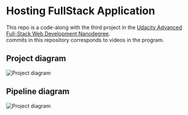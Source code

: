 # Hosting FullStack Application

This repo is a code-along with the third project in the [Udacity Advanced Full-Stack Web Development Nanodegree](https://www.udacity.com/course/full-stack-web-developer-nanodegree--nd0044?utm_campaign=12908932988_c_individuals_30off&utm_campaign=12908932988_c_individuals&utm_keyword=udacity%20web%20developer_e&utm_keyword=udacity%20web%20developer_e&utm_medium=ads_r&utm_medium=ads_r&utm_source=gsem_brand&utm_source=gsem_brand&utm_term=124509199111&utm_term=124509199111). \
commits in this repository corresponds to videos in the program.

## Project diagram

![Project diagram](https://pomf2.lain.la/f/fwemnjjf.jpg)

## Pipeline diagram

![Project diagram](https://pomf2.lain.la/f/sgfl2g46.jpg)
